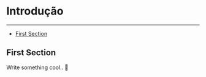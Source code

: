 # Introdução

---

- [First Section](#section-1)

<a name="section-1"></a>
## First Section

Write something cool.. 🦊